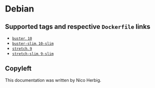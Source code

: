 # Debian

## Supported tags and respective `Dockerfile` links

 * [`buster`, `10`](https://github.com/nicoherbigio/docker-debian/blob/master/10/default/Dockerfile)
 * [`buster-slim`, `10-slim`](https://github.com/nicoherbigio/docker-debian/blob/master/10-slim/default/Dockerfile)
 * [`stretch`, `9`](https://github.com/nicoherbigio/docker-debian/blob/master/9/default/Dockerfile)
 * [`stretch-slim`, `9-slim`](https://github.com/nicoherbigio/docker-debian/blob/master/9-slim/default/Dockerfile)

## Copyleft

This documentation was written by Nico Herbig.
